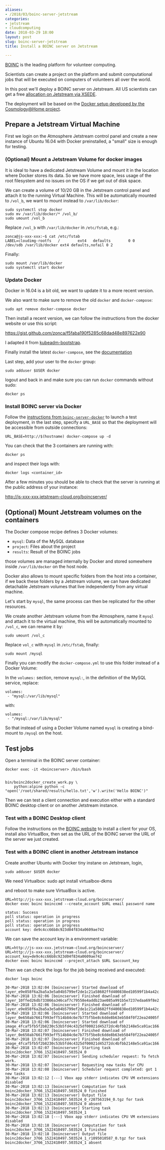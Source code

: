 ```yaml
---
aliases:
- /2018/03/boinc-server-jetstream
categories:
- jetstream
- cloudcomputing
date: 2018-03-29 18:00
layout: post
slug: boinc-server-jetstream
title: Install a BOINC server on Jetstream

---
```


[BOINC](https://boinc.berkeley.edu/) is the leading platform for volunteer computing.

Scientists can create a project on the platform and submit computational jobs that will
be executed on computers of volunteers all over the world.

In this post we'll deploy a BOINC server on Jetstream. All US scientists can get a free
[allocation on Jetstream via XSEDE](https://jetstream-cloud.org/allocations.php).

The deployment will be based on the [Docker setup developed by the Cosmology@Home project](https://github.com/marius311/boinc-server-docker).

## Prepare a Jetstream Virtual Machine

First we login on the Atmosphere Jetstream control panel and create a new instance
of Ubuntu 16.04 with Docker preinstalled, a "small" size is enough for testing.

### (Optional) Mount a Jetstream Volume for docker images

It is ideal to have a dedicated Jetstream Volume and mount it in the location where
Docker stores its data. So we have more space, less usage of the root filesystem
and no issues on the OS if we get out of disk space.

We can create a volume of 10/20 GB in the Jetstream control panel and attach it to
the running Virtual Machine. This will be automatically mounted to `/vol_b`, we
want to mount instead to `/var/lib/docker`:

    sudo systemctl stop docker
    sudo mv /var/lib/docker/* /vol_b/
    sudo umount /vol_b

Replace `/vol_b` with `/var/lib/docker` in `/etc/fstab`, e.g.:

```
zonca@js-xxx-xxx:~$ cat /etc/fstab
LABEL=cloudimg-rootfs   /        ext4   defaults        0 0
/dev/sdb /var/lib/docker ext4 defaults,nofail 0 2
```

Finally:

    sudo mount /var/lib/docker
    sudo systemctl start docker

### Update Docker

Docker in 16.04 is a bit old, we want to update it to a more recent version.

We also want to make sure to remove the old `docker` and `docker-compose`:

    sudo apt remove docker-compose docker

Then install a recent version,
we can follow the instructions from the docker website or use this script:

<https://gist.github.com/zonca/f5faba190f5285c68dad48e897622e90>

I adapted it from [kubeadm-bootstrap](https://github.com/data-8/kubeadm-bootstrap/blob/master/install-kubeadm.bash).

Finally install the latest `docker-compose`, see the [documentation](https://docs.docker.com/compose/install/#install-compose)

Last step, add your user to the `docker` group:

    sudo adduser $USER docker

logout and back in and make sure you can run `docker` commands without sudo:

    docker ps

### Install BOINC server via Docker

Follow the [instructions from `boinc-server-docker`](https://github.com/marius311/boinc-server-docker)
to launch a test deployment, in the last step, specify a `URL_BASE` so that
the deployment will be accessible from outside connections:

    URL_BASE=http://$(hostname) docker-compose up -d

You can check that the 3 containers are running with:

    docker ps

and inspect their logs with:

    docker logs <container_id>

After a few minutes you should be able to check that the server is running at the
public address of your instance:

<http://js-xxx-xxx.jetstream-cloud.org/boincserver/>

## (Optional) Mount Jetstream volumes on the containers

The Docker compose recipe defines 3 Docker volumes:

* `mysql`: Data of the MySQL database
* `project`: Files about the project
* `results`: Result of the BOINC jobs

those volumes are managed internally
by Docker and stored somewhere inside `/var/lib/docker` on the host node.


Docker also allows to mount specific folders from the host into a container,
if we back these folders by a Jetstream volume, we can have dedicated detachable Jetstream volumes
that live independently from any virtual machine.

Let's start by `mysql`, the same process can then be replicated for the other resources.

We create another Jetstream volume from the Atmosphere, name it `mysql` and attach it to the virtual machine,
this will be automatically mounted to `/vol_c`, we can rename it by:

    sudo umount /vol_c

Replace `vol_c` with `mysql` in `/etc/fstab`, finally:

    sudo mount /mysql

Finally you can modify the `docker-compose.yml` to use this folder instead of a Docker Volume:

In the `volumes:` section, remove `mysql:`, in the definition of the MySQL service,
replace:

    volumes:
     - "mysql:/var/lib/mysql"

with:

    volumes:
     - "/mysql:/var/lib/mysql"

So that instead of using a Docker Volume named `mysql` is creating a bind-mount to `/mysql` on the host.

## Test jobs

Open a terminal in the BOINC server container:

    docker exec -it <boincserver> /bin/bash


    bin/boinc2docker_create_work.py \
        python:alpine python -c "open('/root/shared/results/hello.txt','w').write('Hello BOINC')"

Then we can test a client connection and execution either with a standard BOINC desktop client or on another Jetstream instance.

### Test with a BOINC Desktop client

Follow the instructions on the [BOINC website](https://boinc.berkeley.edu/) to install a client for your OS, install also VirtualBox, then set as the URL of the BOINC server the URL of the server we just created.

### Test with a BOINC client in another Jetstream instance

Create another Ubuntu with Docker tiny instane on Jetstream, login,

    sudo adduser $USER docker

We need Virtualbox:
sudo apt install virtualbox-dkms

and reboot to make sure VirtualBox is active.

    URL=http://js-xxx-xxx.jetstream-cloud.org/boincserver/
    docker exec boinc boinccmd --create_account $URL email password name

    status: Success
    poll status: operation in progress
    poll status: operation in progress
    poll status: operation in progress
    account key: de9c4cc66b8c923d04f834a0609ae742

We can save the account key in a environment variable:

    URL=http://js-xxx-xxx.jetstream-cloud.org/boincserver/
    URL=http://js-xxx-xxx.jetstream-cloud.org/boincserver/
    account_key=de9c4cc66b8c923d04f834a0609ae742
    docker exec boinc boinccmd --project_attach $URL $account_key

Then we can check the logs for the job being received and executed:

    docker logs boinc

```
30-Mar-2018 13:02:04 [boincserver] Started download of layer_e9e858f6a2ba5a3e5a04b5799ef2de1c21a58602ffd400838ed10599f1b4a42c.tar.manual.gz
30-Mar-2018 13:02:06 [boincserver] Finished download of layer_10ffed26db733866a346caf7c79558e4addb23ae085a991b5e7237edaa69f8e2.tar.manual.gz
30-Mar-2018 13:02:06 [boincserver] Finished download of layer_e9e858f6a2ba5a3e5a04b5799ef2de1c21a58602ffd400838ed10599f1b4a42c.tar.manual.gz
30-Mar-2018 13:02:06 [boincserver] Started download of layer_0e650ab7661f993eff514b84c6e7b775f5be8c6dde8b63eb584f0f22ea24005f.tar.manual.gz
30-Mar-2018 13:02:06 [boincserver] Started download of image_4fcaf5fb5f2b8230c53b5fd4c4325df00021d45272dc4bfbb2148e5ca91ac166.tar.manual.gz
30-Mar-2018 13:02:07 [boincserver] Finished download of layer_0e650ab7661f993eff514b84c6e7b775f5be8c6dde8b63eb584f0f22ea24005f.tar.manual.gz
30-Mar-2018 13:02:07 [boincserver] Finished download of image_4fcaf5fb5f2b8230c53b5fd4c4325df00021d45272dc4bfbb2148e5ca91ac166.tar.manual.gz
30-Mar-2018 13:02:07 [boincserver] Starting task boinc2docker_3766_1522410497.503524_0
30-Mar-2018 13:02:07 [boincserver] Sending scheduler request: To fetch work.
30-Mar-2018 13:02:07 [boincserver] Requesting new tasks for CPU
30-Mar-2018 13:02:08 [boincserver] Scheduler request completed: got 1 new tasks
30-Mar-2018 13:02:12 [---] Vbox app stderr indicates CPU VM extensions disabled
30-Mar-2018 13:02:13 [boincserver] Computation for task boinc2docker_3766_1522410497.503524_0 finished
30-Mar-2018 13:02:13 [boincserver] Output file boinc2docker_3766_1522410497.503524_0_r207563194_0.tgz for task boinc2docker_3766_1522410497.503524_0 absent
30-Mar-2018 13:02:13 [boincserver] Starting task boinc2docker_3766_1522410497.503524_1
30-Mar-2018 13:02:18 [---] Vbox app stderr indicates CPU VM extensions disabled
30-Mar-2018 13:02:18 [boincserver] Computation for task boinc2docker_3766_1522410497.503524_1 finished
30-Mar-2018 13:02:18 [boincserver] Output file boinc2docker_3766_1522410497.503524_1_r1095010587_0.tgz for task boinc2docker_3766_1522410497.503524_1 absent
```
